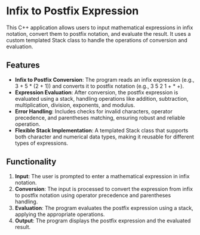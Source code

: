 # Infix to Postfix Expression

This C++ application allows users to input mathematical expressions in infix notation, convert them to postfix notation, and evaluate the result. It uses a custom templated Stack class to handle the operations of conversion and evaluation.

## Features

- **Infix to Postfix Conversion**: The program reads an infix expression (e.g., 3 + 5 * (2 + 1)) and converts it to postfix notation (e.g., 3 5 2 1 + * +).
- **Expression Evaluation**: After conversion, the postfix expression is evaluated using a stack, handling operations like addition, subtraction, multiplication, division, exponents, and modulus.
- **Error Handling**: Includes checks for invalid characters, operator precedence, and parentheses matching, ensuring robust and reliable operation.
- **Flexible Stack Implementation**: A templated Stack class that supports both character and numerical data types, making it reusable for different types of expressions.

## Functionality

1. **Input**: The user is prompted to enter a mathematical expression in infix notation.
2. **Conversion**: The input is processed to convert the expression from infix to postfix notation using operator precedence and parentheses handling.
3. **Evaluation**: The program evaluates the postfix expression using a stack, applying the appropriate operations.
4. **Output**: The program displays the postfix expression and the evaluated result.

